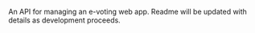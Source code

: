 An API for managing an e-voting web app.
Readme will be updated with details as development proceeds.